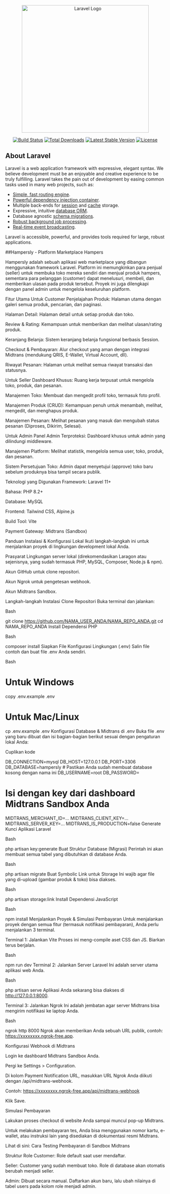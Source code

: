<p align="center"><a href="https://laravel.com" target="_blank"><img src="https://raw.githubusercontent.com/laravel/art/master/logo-lockup/5%20SVG/2%20CMYK/1%20Full%20Color/laravel-logolockup-cmyk-red.svg" width="400" alt="Laravel Logo"></a></p>

<p align="center">
<a href="https://github.com/laravel/framework/actions"><img src="https://github.com/laravel/framework/workflows/tests/badge.svg" alt="Build Status"></a>
<a href="https://packagist.org/packages/laravel/framework"><img src="https://img.shields.io/packagist/dt/laravel/framework" alt="Total Downloads"></a>
<a href="https://packagist.org/packages/laravel/framework"><img src="https://img.shields.io/packagist/v/laravel/framework" alt="Latest Stable Version"></a>
<a href="https://packagist.org/packages/laravel/framework"><img src="https://img.shields.io/packagist/l/laravel/framework" alt="License"></a>
</p>

## About Laravel

Laravel is a web application framework with expressive, elegant syntax. We believe development must be an enjoyable and creative experience to be truly fulfilling. Laravel takes the pain out of development by easing common tasks used in many web projects, such as:

- [Simple, fast routing engine](https://laravel.com/docs/routing).
- [Powerful dependency injection container](https://laravel.com/docs/container).
- Multiple back-ends for [session](https://laravel.com/docs/session) and [cache](https://laravel.com/docs/cache) storage.
- Expressive, intuitive [database ORM](https://laravel.com/docs/eloquent).
- Database agnostic [schema migrations](https://laravel.com/docs/migrations).
- [Robust background job processing](https://laravel.com/docs/queues).
- [Real-time event broadcasting](https://laravel.com/docs/broadcasting).

Laravel is accessible, powerful, and provides tools required for large, robust applications.

##Hampersly - Platform Marketplace Hampers

Hampersly adalah sebuah aplikasi web marketplace yang dibangun menggunakan framework Laravel. Platform ini memungkinkan para penjual (seller) untuk membuka toko mereka sendiri dan menjual produk hampers, sementara para pelanggan (customer) dapat menelusuri, membeli, dan memberikan ulasan pada produk tersebut. Proyek ini juga dilengkapi dengan panel admin untuk mengelola keseluruhan platform.

Fitur Utama
Untuk Customer
Penjelajahan Produk: Halaman utama dengan galeri semua produk, pencarian, dan paginasi.

Halaman Detail: Halaman detail untuk setiap produk dan toko.

Review & Rating: Kemampuan untuk memberikan dan melihat ulasan/rating produk.

Keranjang Belanja: Sistem keranjang belanja fungsional berbasis Session.

Checkout & Pembayaran: Alur checkout yang aman dengan integrasi Midtrans (mendukung QRIS, E-Wallet, Virtual Account, dll).

Riwayat Pesanan: Halaman untuk melihat semua riwayat transaksi dan statusnya.

Untuk Seller
Dashboard Khusus: Ruang kerja terpusat untuk mengelola toko, produk, dan pesanan.

Manajemen Toko: Membuat dan mengedit profil toko, termasuk foto profil.

Manajemen Produk (CRUD): Kemampuan penuh untuk menambah, melihat, mengedit, dan menghapus produk.

Manajemen Pesanan: Melihat pesanan yang masuk dan mengubah status pesanan (Diproses, Dikirim, Selesai).

Untuk Admin
Panel Admin Terproteksi: Dashboard khusus untuk admin yang dilindungi middleware.

Manajemen Platform: Melihat statistik, mengelola semua user, toko, produk, dan pesanan.

Sistem Persetujuan Toko: Admin dapat menyetujui (approve) toko baru sebelum produknya bisa tampil secara publik.

Teknologi yang Digunakan
Framework: Laravel 11+

Bahasa: PHP 8.2+

Database: MySQL

Frontend: Tailwind CSS, Alpine.js

Build Tool: Vite

Payment Gateway: Midtrans (Sandbox)

Panduan Instalasi & Konfigurasi Lokal
Ikuti langkah-langkah ini untuk menjalankan proyek di lingkungan development lokal Anda.

Prasyarat
Lingkungan server lokal (direkomendasikan Laragon atau sejenisnya, yang sudah termasuk PHP, MySQL, Composer, Node.js & npm).

Akun GitHub untuk clone repositori.

Akun Ngrok untuk pengetesan webhook.

Akun Midtrans Sandbox.

Langkah-langkah Instalasi
Clone Repositori
Buka terminal dan jalankan:

Bash

git clone https://github.com/NAMA_USER_ANDA/NAMA_REPO_ANDA.git
cd NAMA_REPO_ANDA
Install Dependensi PHP

Bash

composer install
Siapkan File Konfigurasi Lingkungan (.env)
Salin file contoh dan buat file .env Anda sendiri.

Bash

# Untuk Windows
copy .env.example .env

# Untuk Mac/Linux
cp .env.example .env
Konfigurasi Database & Midtrans di .env
Buka file .env yang baru dibuat dan isi bagian-bagian berikut sesuai dengan pengaturan lokal Anda:

Cuplikan kode

DB_CONNECTION=mysql
DB_HOST=127.0.0.1
DB_PORT=3306
DB_DATABASE=hampersly  # Pastikan Anda sudah membuat database kosong dengan nama ini
DB_USERNAME=root
DB_PASSWORD=

# Isi dengan key dari dashboard Midtrans Sandbox Anda
MIDTRANS_MERCHANT_ID=...
MIDTRANS_CLIENT_KEY=...
MIDTRANS_SERVER_KEY=...
MIDTRANS_IS_PRODUCTION=false
Generate Kunci Aplikasi Laravel

Bash

php artisan key:generate
Buat Struktur Database (Migrasi)
Perintah ini akan membuat semua tabel yang dibutuhkan di database Anda.

Bash

php artisan migrate
Buat Symbolic Link untuk Storage
Ini wajib agar file yang di-upload (gambar produk & toko) bisa diakses.

Bash

php artisan storage:link
Install Dependensi JavaScript

Bash

npm install
Menjalankan Proyek & Simulasi Pembayaran
Untuk menjalankan proyek dengan semua fitur (termasuk notifikasi pembayaran), Anda perlu menjalankan 3 terminal.

Terminal 1: Jalankan Vite
Proses ini meng-compile aset CSS dan JS. Biarkan terus berjalan.

Bash

npm run dev
Terminal 2: Jalankan Server Laravel
Ini adalah server utama aplikasi web Anda.

Bash

php artisan serve
Aplikasi Anda sekarang bisa diakses di http://127.0.0.1:8000.

Terminal 3: Jalankan Ngrok
Ini adalah jembatan agar server Midtrans bisa mengirim notifikasi ke laptop Anda.

Bash

ngrok http 8000
Ngrok akan memberikan Anda sebuah URL publik, contoh: https://xxxxxxxx.ngrok-free.app.

Konfigurasi Webhook di Midtrans

Login ke dashboard Midtrans Sandbox Anda.

Pergi ke Settings > Configuration.

Di kolom Payment Notification URL, masukkan URL Ngrok Anda diikuti dengan /api/midtrans-webhook.

Contoh: https://xxxxxxxx.ngrok-free.app/api/midtrans-webhook

Klik Save.

Simulasi Pembayaran

Lakukan proses checkout di website Anda sampai muncul pop-up Midtrans.

Untuk melakukan pembayaran tes, Anda bisa menggunakan nomor kartu, e-wallet, atau instruksi lain yang disediakan di dokumentasi resmi Midtrans.

Lihat di sini: Cara Testing Pembayaran di Sandbox Midtrans

Struktur Role
Customer: Role default saat user mendaftar.

Seller: Customer yang sudah membuat toko. Role di database akan otomatis berubah menjadi seller.

Admin: Dibuat secara manual. Daftarkan akun baru, lalu ubah nilainya di tabel users pada kolom role menjadi admin.
